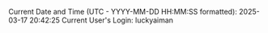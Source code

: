 Current Date and Time (UTC - YYYY-MM-DD HH:MM:SS formatted): 2025-03-17 20:42:25
Current User's Login: luckyaiman
